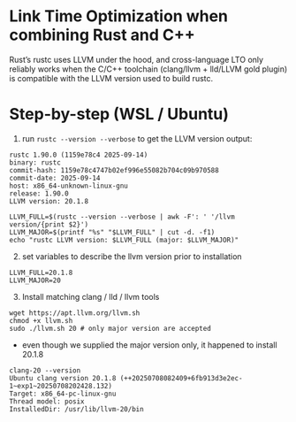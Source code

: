 # Link Time Optimization when combining Rust and C++
Rust’s rustc uses LLVM under the hood, and cross-language LTO only reliably works when the C/C++ toolchain (clang/llvm + lld/LLVM gold plugin) is compatible with the LLVM version used to build rustc.

# Step-by-step (WSL / Ubuntu)

1.  run `rustc --version --verbose` to get the LLVM version
output:

```
rustc 1.90.0 (1159e78c4 2025-09-14)
binary: rustc
commit-hash: 1159e78c4747b02ef996e55082b704c09b970588
commit-date: 2025-09-14
host: x86_64-unknown-linux-gnu
release: 1.90.0
LLVM version: 20.1.8
```
```
LLVM_FULL=$(rustc --version --verbose | awk -F': ' '/llvm version/{print $2}')
LLVM_MAJOR=$(printf "%s" "$LLVM_FULL" | cut -d. -f1)
echo "rustc LLVM version: $LLVM_FULL (major: $LLVM_MAJOR)"
```

2. set variables to describe the llvm version prior to installation

```
LLVM_FULL=20.1.8
LLVM_MAJOR=20
```

3. Install matching clang / lld / llvm tools

```
wget https://apt.llvm.org/llvm.sh
chmod +x llvm.sh
sudo ./llvm.sh 20 # only major version are accepted
```
- even though we supplied the major version only, it happened to install 20.1.8

```
clang-20 --version
Ubuntu clang version 20.1.8 (++20250708082409+6fb913d3e2ec-1~exp1~20250708202428.132)
Target: x86_64-pc-linux-gnu
Thread model: posix
InstalledDir: /usr/lib/llvm-20/bin
```
